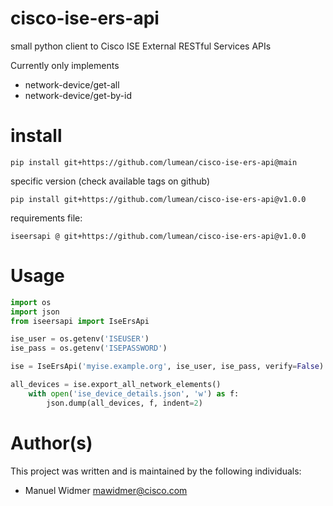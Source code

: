 # cisco-ise-ers-api
small python client to Cisco ISE External RESTful Services APIs

Currently only implements

- network-device/get-all
- network-device/get-by-id


# install

```
pip install git+https://github.com/lumean/cisco-ise-ers-api@main
```

specific version (check available tags on github)

```
pip install git+https://github.com/lumean/cisco-ise-ers-api@v1.0.0
```

requirements file:

```
iseersapi @ git+https://github.com/lumean/cisco-ise-ers-api@v1.0.0
```

# Usage

```python
import os
import json
from iseersapi import IseErsApi

ise_user = os.getenv('ISEUSER')
ise_pass = os.getenv('ISEPASSWORD')

ise = IseErsApi('myise.example.org', ise_user, ise_pass, verify=False)

all_devices = ise.export_all_network_elements()
    with open('ise_device_details.json', 'w') as f:
        json.dump(all_devices, f, indent=2)
```

# Author(s)

This project was written and is maintained by the following individuals:

- Manuel Widmer mawidmer@cisco.com
